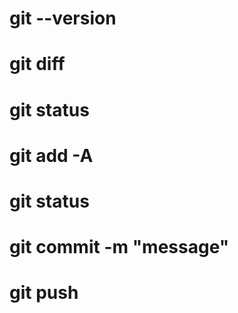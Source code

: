 # git --version

# git diff
# git status
# git add -A
# git status
# git commit -m "message"
# git push